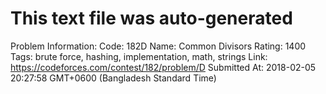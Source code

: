 # This text file was auto-generated

Problem Information:
Code: 182D
Name: Common Divisors
Rating: 1400
Tags: brute force, hashing, implementation, math, strings
Link: https://codeforces.com/contest/182/problem/D
Submitted At: 2018-02-05 20:27:58 GMT+0600 (Bangladesh Standard Time)